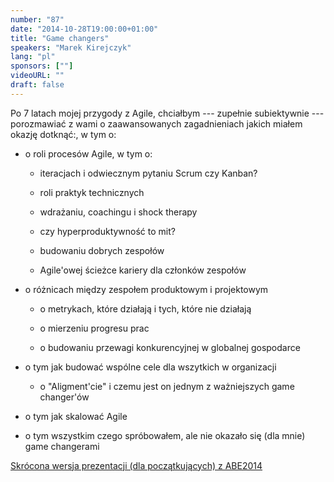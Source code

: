 ```yaml
---
number: "87"
date: "2014-10-28T19:00:00+01:00"
title: "Game changers"
speakers: "Marek Kirejczyk"
lang: "pl"
sponsors: [""]
videoURL: ""
draft: false
---
```


Po 7 latach mojej przygody z Agile, chciałbym --- zupełnie subiektywnie --- porozmawiać z wami o zaawansowanych zagadnieniach jakich miałem okazję dotknąć:, w tym o:

  * o roli procesów Agile, w tym o:

    * iteracjach i odwiecznym pytaniu Scrum czy Kanban?

    * roli praktyk technicznych

    * wdrażaniu, coachingu i shock therapy

    * czy hyperproduktywność to mit?

    * budowaniu dobrych zespołów

    * Agile'owej ścieżce kariery dla członków zespołów

  * o różnicach między zespołem produktowym i projektowym

    * o metrykach, które działają i tych, które nie działają

    * o mierzeniu progresu prac

    * o budowaniu przewagi konkurencyjnej w globalnej gospodarce

  * o tym jak budować wspólne cele dla wszytkich w organizacji

    * o "Aligment'cie" i czemu jest on jednym z ważniejszych game changer'ów

  * o tym jak skalować Agile

  * o tym wszystkim czego spróbowałem, ale nie okazało się (dla mnie) game changerami

<a href="https://www.youtube.com/watch?v=B2UXl5rxA_w&list=PLwoIK953bBnOX2kmDW7vVwolYcQ-VooUd&index=32&t=0s" target="_blank">Skrócona wersja prezentacji (dla początkujących) z ABE2014</a>
